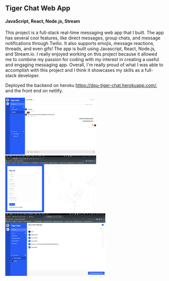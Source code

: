 <h2> Tiger Chat Web App </h2>
<h4> JavaScript, React, Node.js, Stream </h4>

This project is a full-stack real-time messaging web app that I built. The app has several cool features, like direct messages, group chats, and message notifications through Twilio. It also supports emojis, message reactions, threads, and even gifs! The app is built using Javascript, React, Node.js, and Stream.io. I really enjoyed working on this project because it allowed me to combine my passion for coding with my interest in creating a useful and engaging messaging app. Overall, I'm really proud of what I was able to accomplish with this project and I think it showcases my skills as a full-stack developer.

Deployed the backend on heroku https://dpu-tiger-chat.herokuapp.com/, and the front end on netlify.

![alt text](home.png)
![alt text](login.png)
![alt text](users.png)
